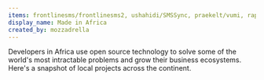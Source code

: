 ```yaml
---
items: frontlinesms/frontlinesms2, ushahidi/SMSSync, praekelt/vumi, rapidpro/rapidpro, pluspeople/pesaPi, praekelt/junebug, chisimba/chisimba, OpenInstitute/OpenDuka, CodeForAfrica/GotToVote, universalcore/elastic-git, nyaruka/smartmin, gernest/utron, ushahidi/platform, Yorubaname/yorubaname-website
display_name: Made in Africa
created_by: mozzadrella
---
```

Developers in Africa use open source technology to solve some of the world's most intractable problems and grow their business ecosystems. Here's a snapshot of local projects across the continent.
